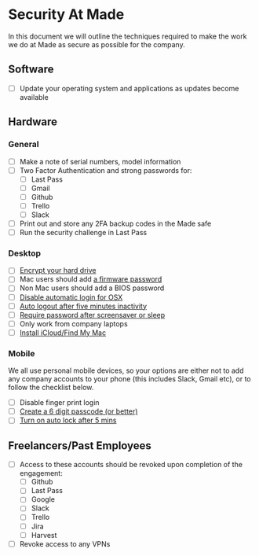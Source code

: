# Security At Made
In this document we will outline the techniques required to make the work we do at Made as secure as possible for the company.

## Software
- [ ] Update your operating system and applications as updates become available

## Hardware
### General
- [ ] Make a note of serial numbers, model information
- [ ] Two Factor Authentication and strong passwords for:
  - [ ] Last Pass
  - [ ] Gmail
  - [ ] Github
  - [ ] Trello
  - [ ] Slack
- [ ] Print out and store any 2FA backup codes in the Made safe
- [ ] Run the security challenge in Last Pass

### Desktop
- [ ] [Encrypt your hard drive](https://support.apple.com/en-gb/HT204837)
- [ ] Mac users should add [a firmware password](https://support.apple.com/en-gb/HT204455)
- [ ] Non Mac users should add a BIOS password
- [ ] [Disable automatic login for OSX](https://www.intego.com/mac-security-blog/mac-security-tip-disable-automatic-login/)
- [ ] [Auto logout after five minutes inactivity](https://support.apple.com/kb/PH18670?locale=en_US)
- [ ] [Require password after screensaver or sleep](https://support.apple.com/kb/PH18669?locale=en_US&viewlocale=en_US)
- [ ] Only work from company laptops
- [ ] [Install iCloud/Find My Mac](https://www.icloud.com)

### Mobile
We all use personal mobile devices, so your options are either not to add any company accounts to your phone (this includes Slack, Gmail etc), or to follow the checklist below.

- [ ] Disable finger print login
- [ ] [Create a 6 digit passcode (or better)](http://www.cnet.com/uk/how-to/secure-your-ios-device-with-a-six-digit-passcode-on-ios-9/)
- [ ] [Turn on auto lock after 5 mins](http://www.imore.com/how-change-auto-lock-time-your-iphone-or-ipad)

## Freelancers/Past Employees
- [ ] Access to these accounts should be revoked upon completion of the engagement:
  - [ ] Github
  - [ ] Last Pass
  - [ ] Google
  - [ ] Slack
  - [ ] Trello
  - [ ] Jira
  - [ ] Harvest
- [ ] Revoke access to any VPNs

